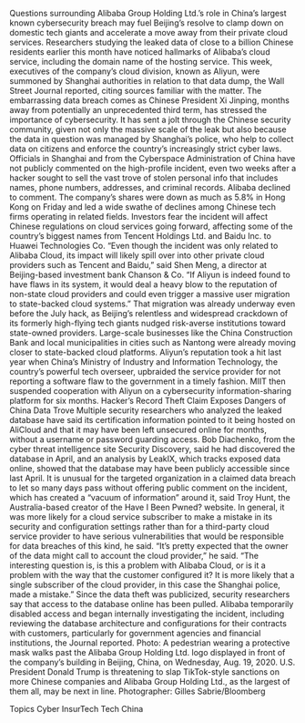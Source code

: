 Questions surrounding Alibaba Group Holding Ltd.’s role in China’s largest known cybersecurity breach may fuel Beijing’s resolve to clamp down on domestic tech giants and accelerate a move away from their private cloud services.
Researchers studying the leaked data of close to a billion Chinese residents earlier this month have noticed hallmarks of Alibaba’s cloud service, including the domain name of the hosting service. This week, executives of the company’s cloud division, known as Aliyun, were summoned by Shanghai authorities in relation to that data dump, the Wall Street Journal reported, citing sources familiar with the matter.
The embarrassing data breach comes as Chinese President Xi Jinping, months away from potentially an unprecedented third term, has stressed the importance of cybersecurity. It has sent a jolt through the Chinese security community, given not only the massive scale of the leak but also because the data in question was managed by Shanghai’s police, who help to collect data on citizens and enforce the country’s increasingly strict cyber laws.
Officials in Shanghai and from the Cyberspace Administration of China have not publicly commented on the high-profile incident, even two weeks after a hacker sought to sell the vast trove of stolen personal info that includes names, phone numbers, addresses, and criminal records. Alibaba declined to comment.
The company’s shares were down as much as 5.8% in Hong Kong on Friday and led a wide swathe of declines among Chinese tech firms operating in related fields. Investors fear the incident will affect Chinese regulations on cloud services going forward, affecting some of the country’s biggest names from Tencent Holdings Ltd. and Baidu Inc. to Huawei Technologies Co.
“Even though the incident was only related to Alibaba Cloud, its impact will likely spill over into other private cloud providers such as Tencent and Baidu,” said Shen Meng, a director at Beijing-based investment bank Chanson & Co. “If Aliyun is indeed found to have flaws in its system, it would deal a heavy blow to the reputation of non-state cloud providers and could even trigger a massive user migration to state-backed cloud systems.”
That migration was already underway even before the July hack, as Beijing’s relentless and widespread crackdown of its formerly high-flying tech giants nudged risk-averse institutions toward state-owned providers. Large-scale businesses like the China Construction Bank and local municipalities in cities such as Nantong were already moving closer to state-backed cloud platforms.
Aliyun’s reputation took a hit last year when China’s Ministry of Industry and Information Technology, the country’s powerful tech overseer, upbraided the service provider for not reporting a software flaw to the government in a timely fashion. MIIT then suspended cooperation with Aliyun on a cybersecurity information-sharing platform for six months.
Hacker’s Record Theft Claim Exposes Dangers of China Data Trove
Multiple security researchers who analyzed the leaked database have said its certification information pointed to it being hosted on AliCloud and that it may have been left unsecured online for months, without a username or password guarding access. Bob Diachenko, from the cyber threat intelligence site Security Discovery, said he had discovered the database in April, and an analysis by LeakIX, which tracks exposed data online, showed that the database may have been publicly accessible since last April.
It is unusual for the targeted organization in a claimed data breach to let so many days pass without offering public comment on the incident, which has created a “vacuum of information” around it, said Troy Hunt, the Australia-based creator of the Have I Been Pwned? website. In general, it was more likely for a cloud service subscriber to make a mistake in its security and configuration settings rather than for a third-party cloud service provider to have serious vulnerabilities that would be responsible for data breaches of this kind, he said.
“It’s pretty expected that the owner of the data might call to account the cloud provider,” he said. “The interesting question is, is this a problem with Alibaba Cloud, or is it a problem with the way that the customer configured it? It is more likely that a single subscriber of the cloud provider, in this case the Shanghai police, made a mistake.”
Since the data theft was publicized, security researchers say that access to the database online has been pulled. Alibaba temporarily disabled access and began internally investigating the incident, including reviewing the database architecture and configurations for their contracts with customers, particularly for government agencies and financial institutions, the Journal reported.
Photo: A pedestrian wearing a protective mask walks past the Alibaba Group Holding Ltd. logo displayed in front of the company’s building in Beijing, China, on Wednesday, Aug. 19, 2020. U.S. President Donald Trump is threatening to slap TikTok-style sanctions on more Chinese companies and Alibaba Group Holding Ltd., as the largest of them all, may be next in line. Photographer: Gilles Sabrie/Bloomberg

Topics
Cyber
InsurTech
Tech
China
